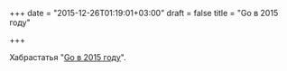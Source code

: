 +++
date = "2015-12-26T01:19:01+03:00"
draft = false
title = "Go в 2015 году"

+++

<p>Хабрастатья &quot;<a href="http://habrahabr.ru/post/274057/">Go в 2015 году</a>&quot;.</p>


